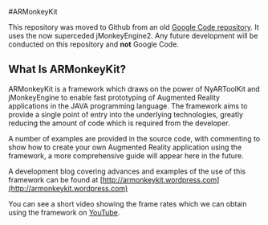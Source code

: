 #ARMonkeyKit

This repository was moved to Github from an old [Google Code repository](http://code.google.com/p/armonkeykit). It uses the now superceded jMonkeyEngine2. Any future development will be conducted on this repository and **not** Google Code.

## What Is ARMonkeyKit?

ARMonkeyKit is a framework which draws on the power of NyARToolKit and jMonkeyEngine to enable fast prototyping of Augmented Reality applications in the JAVA programming language. The framework aims to provide a single point of entry into the underlying technologies, greatly reducing the amount of code which is required from the developer.

A number of examples are provided in the source code, with commenting to show how to create your own Augmented Reality application using the framework, a more comprehensive guide will appear here in the future.

A development blog covering advances and examples of the use of this framework can be found at [http://armonkeykit.wordpress.com](http://armonkeykit.wordpress.com)

You can see a short video showing the frame rates which we can obtain using the framework on [YouTube](http://www.youtube.com/watch?v=UkMHNwBmApE).
